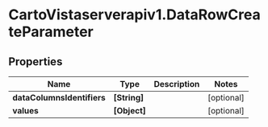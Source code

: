 # CartoVistaserverapiv1.DataRowCreateParameter

## Properties
Name | Type | Description | Notes
------------ | ------------- | ------------- | -------------
**dataColumnsIdentifiers** | **[String]** |  | [optional] 
**values** | **[Object]** |  | [optional] 


